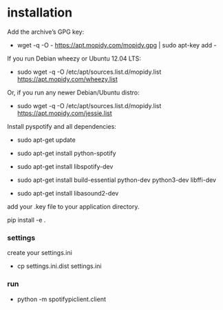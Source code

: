 # installation 

Add the archive’s GPG key:

- wget -q -O - https://apt.mopidy.com/mopidy.gpg | sudo apt-key add -

If you run Debian wheezy or Ubuntu 12.04 LTS:

- sudo wget -q -O /etc/apt/sources.list.d/mopidy.list https://apt.mopidy.com/wheezy.list

Or, if you run any newer Debian/Ubuntu distro:

- sudo wget -q -O /etc/apt/sources.list.d/mopidy.list https://apt.mopidy.com/jessie.list

Install pyspotify and all dependencies:

- sudo apt-get update
- sudo apt-get install python-spotify

- sudo apt-get install libspotify-dev

- sudo apt-get install build-essential python-dev python3-dev libffi-dev

- sudo apt-get install libasound2-dev

add your .key file to your application directory.


pip install -e .

### settings 

create your settings.ini

- cp settings.ini.dist settings.ini

### run

- python -m spotifypiclient.client